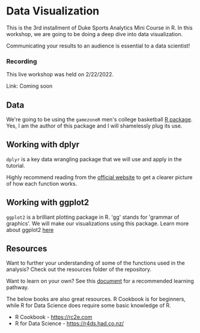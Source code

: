# Data Visualization


This is the 3rd installment of Duke Sports Analytics Mini Course in R.
In this workshop, we are going to be doing a deep dive into data visualization. 

Communicating your results to an audience is essential to a data scientist!

### Recording 

This live workshop was held on 2/22/2022.

Link: Coming soon

## Data

We're going to be using the `gamezoneR` men's college basketball [R package](https://jacklich10.github.io/gamezoneR/index.html). Yes, I am the author of this package and I will shamelessly plug its use.

## Working with dplyr

`dplyr` is a key data wrangling package that we will use and apply in the tutorial.

Highly recommend reading from the [official website](https://dplyr.tidyverse.org/articles/dplyr.html ) to get a clearer picture of how each function works.

## Working with ggplot2

`ggplot2` is a brilliant plotting package in R. 'gg' stands for 'grammar of graphics'. We will make our visualizations using this package. Learn more about ggplot2 [here](https://ggplot2.tidyverse.org/index.html)

## Resources

Want to further your understanding of some of the functions used in the
analysis? Check out the resources folder of the repository. 

Want to learn on your own? See this [document](https://docs.google.com/document/d/1fWET_GreI5qO2E-DDDojsmlfNeoQgZaCji-4D5M3PmA/edit#) for a recommended learning pathway. 

The below books are also great resources. R Cookbook is for beginners, while
R for Data Science does require some basic knowledge of R.

- R Cookbook - https://rc2e.com
- R for Data Science - https://r4ds.had.co.nz/
